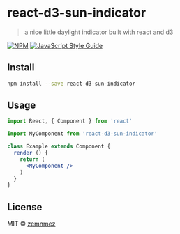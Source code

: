 # react-d3-sun-indicator

> a nice little daylight indicator built with react and d3

[![NPM](https://img.shields.io/npm/v/react-d3-sun-indicator.svg)](https://www.npmjs.com/package/react-d3-sun-indicator) [![JavaScript Style Guide](https://img.shields.io/badge/code_style-standard-brightgreen.svg)](https://standardjs.com)

## Install

```bash
npm install --save react-d3-sun-indicator
```

## Usage

```jsx
import React, { Component } from 'react'

import MyComponent from 'react-d3-sun-indicator'

class Example extends Component {
  render () {
    return (
      <MyComponent />
    )
  }
}
```

## License

MIT © [zemnmez](https://github.com/zemnmez)
